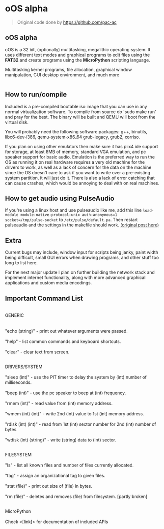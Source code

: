 # oOS alpha

> Original code done by https://github.com/pac-ac

<h2>oOS alpha</h2>

oOS is a 32 bit, (optionally) multitasking, megalithic operating system.  It uses different text modes and graphical programs to edit files using the <b>FAT32</b> and create programs using the <b>MicroPython</b> scripting language.

Multitasking kernel programs, file allocation, graphical window manipulation, GUI desktop environment, and much more

![]()

<h2>How to run/compile</h2>

Included is a pre-compiled bootable iso image that you can use in any normal virtualization software.
To compile from source do 'sudo make run' and pray for the best. The binary will be built and QEMU will boot from the virtual disk.

You will probably need the following software packages: g++, binutils, libc6-dev-i386, qemu-system-x86_64 grub-legacy, grub2, xorriso.

If you plan on using other emulators then make sure it has piix4 ide support for storage, at least 8MB of memory, standard VGA emulation, and pc speaker support for basic audio. Emulation is the preferred way to run the OS as running it on real hardware requires a very old machine for the drivers to work, as well as a lack of concern for the data on the machine since the OS doesn't care to ask if you want to write over a pre-existing system partition, it will just do it. There is also a lack of error catching that can cause crashes, which would be annoying to deal with on real machines.

<h2>How to get audio using PulseAudio</h2>

If you're using a linux host and use pulseaudio like me, add this line <code>load-module module-native-protocol-unix auth-anonymous=1 socket=/tmp/pulse-socket</code>
to <code>/etc/pulse/default.pa</code>. Then restart pulseaudio and the settings in the makefile should work. <a href="https://stackoverflow.com/questions/59988019/emulator-pulseaudio-access-denied">(original post here)</a>

<h2>Extra</h2>
Current bugs may include, window input for scripts being janky, paint width being difficult, small GUI errors when drawing programs, and other stuff too long to list here. 

For the next major update I plan on further building the network stack and implement internet functionality, along with more advanced graphical applications and custom media encodings.

<h2>Important Command List</h2>

<br>GENERIC</br>  
<br>"echo (string)"   - print out whatever arguments were passed.</br> 
<br>"help"           - list common commands and keyboard shortcuts.</br>
<br>"clear"          - clear text from screen.</br>

<br>DRIVERS/SYSTEM</br>
<br>"sleep (int)"          - use the PIT timer to delay the system by (int) number of milliseconds.</br>
<br>"beep (int)"           - use the pc speaker to beep at (int) frequency.</br>
<br>"rmem (int)"           - read value from (int) memory address.</br>
<br>"wmem (int) (int)"     - write 2nd (int) value to 1st (int) memory address.</br>
<br>"rdisk (int) (int)"    - read from 1st (int) sector number for 2nd (int) number of bytes.</br>
<br>"wdisk (int) (string)" - write (string) data to (int) sector.</br>

<br>FILESYSTEM</br>
<br>"ls"         - list all known files and number of files currently allocated.</br>
<br>"tag"           - assign an organizational tag to given files.</br>
<br>"stat (file)"   - print out size of (file) in bytes.</br>
<br>"rm (file)" - deletes and removes (file) from filesystem. [partly broken]</br>

<br>MicroPython</br>
<br>Check <[link]> for documentation of included APIs</br>

